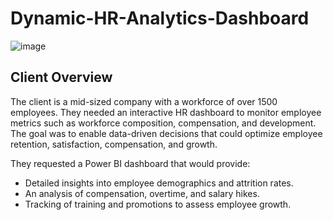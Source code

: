 # Dynamic-HR-Analytics-Dashboard
![image](https://github.com/user-attachments/assets/ad2aefe6-2ff3-4e2e-9d8e-8f1c3eb9cead)


## Client Overview
The client is a mid-sized company with a workforce of over 1500 employees. They needed an interactive HR dashboard to monitor employee metrics such as workforce composition, compensation, and development. The goal was to enable data-driven decisions that could optimize employee retention, satisfaction, compensation, and growth.

They requested a Power BI dashboard that would provide:
+ Detailed insights into employee demographics and attrition rates.
+ An analysis of compensation, overtime, and salary hikes.
+ Tracking of training and promotions to assess employee growth.
